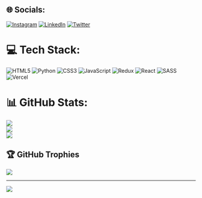 
## 🌐 Socials:
[![Instagram](https://img.shields.io/badge/Instagram-%23E4405F.svg?logo=Instagram&logoColor=white)](https://instagram.com/hugobrod_) [![LinkedIn](https://img.shields.io/badge/LinkedIn-%230077B5.svg?logo=linkedin&logoColor=white)](https://www.linkedin.com/in/hugo-barbosa-rodrigues-090797243/) [![Twitter](https://img.shields.io/badge/Twitter-%231DA1F2.svg?logo=Twitter&logoColor=white)](https://twitter.com/hugobrod_) 

# 💻 Tech Stack:
![HTML5](https://img.shields.io/badge/html5-%23E34F26.svg?style=plastic&logo=html5&logoColor=white) ![Python](https://img.shields.io/badge/python-3670A0?style=plastic&logo=python&logoColor=ffdd54) ![CSS3](https://img.shields.io/badge/css3-%231572B6.svg?style=plastic&logo=css3&logoColor=white) ![JavaScript](https://img.shields.io/badge/javascript-%23323330.svg?style=plastic&logo=javascript&logoColor=%23F7DF1E) ![Redux](https://img.shields.io/badge/redux-%23593d88.svg?style=plastic&logo=redux&logoColor=white) ![React](https://img.shields.io/badge/react-%2320232a.svg?style=plastic&logo=react&logoColor=%2361DAFB) ![SASS](https://img.shields.io/badge/SASS-hotpink.svg?style=plastic&logo=SASS&logoColor=white) ![Vercel](https://img.shields.io/badge/vercel-%23000000.svg?style=plastic&logo=vercel&logoColor=white)
# 📊 GitHub Stats:
![](https://github-readme-stats.vercel.app/api?username=hugobr72&theme=midnight-purple&hide_border=true&include_all_commits=false&count_private=false)<br/>
![](https://github-readme-streak-stats.herokuapp.com/?user=hugobr72&theme=midnight-purple&hide_border=true)<br/>
![](https://github-readme-stats.vercel.app/api/top-langs/?username=hugobr72&theme=midnight-purple&hide_border=true&include_all_commits=false&count_private=false&layout=compact)

## 🏆 GitHub Trophies
![](https://github-profile-trophy.vercel.app/?username=hugobr72&theme=radical&no-frame=true&no-bg=false&margin-w=4)

---
[![](https://visitcount.itsvg.in/api?id=hugobr72&icon=6&color=10)](https://visitcount.itsvg.in)

<!-- Proudly created with GPRM ( https://gprm.itsvg.in ) -->
